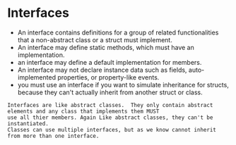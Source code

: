 # Interfaces
- An interface contains definitions for a group of related functionalities that a non-abstract class or a struct must implement.
- An interface may define static methods, which must have an implementation.
- an interface may define a default implementation for members.
- An interface may not declare instance data such as fields, auto-implemented properties, or property-like events.
- you must use an interface if you want to simulate inheritance for structs, because they can't actually inherit from another struct or class.
```
Interfaces are like abstract classes.  They only contain abstract elements and any class that implements them MUST 
use all thier members. Again Like abstract classes, they can't be instantiated.
Classes can use multiple interfaces, but as we know cannot inherit from more than one interface.
```
